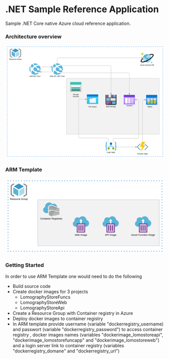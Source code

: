 # .NET Sample Reference Application

Sample .NET Core native Azure cloud reference application.

### Architecture overview

![](Images/Architecture_overview.svg)

### ARM Template

![](Images/Container_Registry.svg)

### Getting Started

In order to use ARM Template one would need to do the following

- Build source code
- Create docker images for 3 projects
  * LomographyStoreFuncs
  * LomographyStoreWeb
  * LomographyStoreApi
- Create a Resource Group with Container registry in Azure
- Deploy docker images to container registry 
- In ARM template provide username (variable "dockerregistry_username) and passwort (variable "dockerregistry_password") to access container registry , docker images names (variables "dockerimage_lomostoreapi", "dockerimage_lomostorefuncapp" and "dockerimage_lomostoreweb") and a login server link to container registry (variables "dockerregistry_domane" and "dockerregistry_url")
